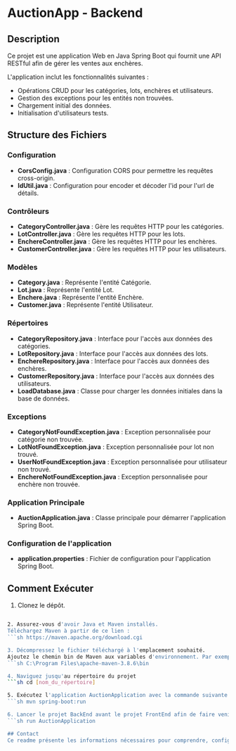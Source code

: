 # AuctionApp - Backend

## Description
Ce projet est une application Web en Java Spring Boot qui fournit une API RESTful afin de gérer les ventes aux enchères.

L'application inclut les fonctionnalités suivantes :

 - Opérations CRUD pour les catégories, lots, enchères et utilisateurs.
 - Gestion des exceptions pour les entités non trouvées.
 - Chargement initial des données.
 - Initialisation d'utilisateurs tests.

## Structure des Fichiers

### Configuration
 - **CorsConfig.java** : Configuration CORS pour permettre les requêtes cross-origin.
 - **IdUtil.java** : Configuration pour encoder et décoder l'id pour l'url de détails.

### Contrôleurs
 - **CategoryController.java** : Gère les requêtes HTTP pour les catégories.
 - **LotController.java** : Gère les requêtes HTTP pour les lots.
 - **EnchereController.java** : Gère les requêtes HTTP pour les enchères.
 - **CustomerController.java** : Gère les requêtes HTTP pour les utilisateurs.

### Modèles
 - **Category.java** : Représente l'entité Catégorie.
 - **Lot.java** : Représente l'entité Lot.
 - **Enchere.java** : Représente l'entité Enchère.
 - **Customer.java** : Représente l'entité Utilisateur.

### Répertoires
 - **CategoryRepository.java** : Interface pour l'accès aux données des catégories.
 - **LotRepository.java** : Interface pour l'accès aux données des lots.
 - **EnchereRepository.java** : Interface pour l'accès aux données des enchères.
 - **CustomerRepository.java** : Interface pour l'accès aux données des utilisateurs.
 - **LoadDatabase.java** : Classe pour charger les données initiales dans la base de données.

### Exceptions
 - **CategoryNotFoundException.java** : Exception personnalisée pour catégorie non trouvée.
 - **LotNotFoundException.java** : Exception personnalisée pour lot non trouvé.
 - **UserNotFoundException.java** : Exception personnalisée pour utilisateur non trouvé.
 - **EnchereNotFoundException.java** : Exception personnalisée pour enchère non trouvée.

### Application Principale
 - **AuctionApplication.java** : Classe principale pour démarrer l'application Spring Boot.

### Configuration de l'application
 - **application.properties** : Fichier de configuration pour l'application Spring Boot.

## Comment Exécuter
 1. Clonez le dépôt.
 ```sh git clone [URL du dépôt]

 2. Assurez-vous d'avoir Java et Maven installés.
Téléchargez Maven à partir de ce lien :
```sh https://maven.apache.org/download.cgi 

 3. Décompressez le fichier téléchargé à l'emplacement souhaité.
Ajoutez le chemin bin de Maven aux variables d'environnement. Par exemple :
```sh C:\Program Files\apache-maven-3.8.6\bin

 4. Naviguez jusqu'au répertoire du projet
```sh cd [nom_du_répertoire]

 5. Exécutez l'application AuctionApplication avec la commande suivante :
```sh mvn spring-boot:run

 6. Lancer le projet BackEnd avant le projet FrontEnd afin de faire venir les données
```sh run AuctionApplication

## Contact
Ce readme présente les informations nécessaires pour comprendre, configurer et exécuter le projet backend AuctionApp. Pour toute question ou assistance, n'hésitez pas à nous contacter via cette adresse mail : evan.pineau@etml-es.ch ou nicolas.lema@etml-es.ch.
